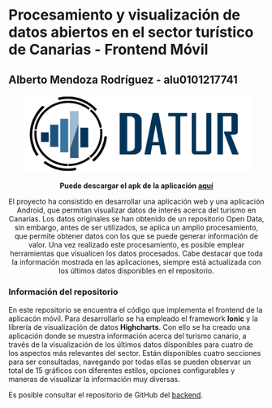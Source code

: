 # Procesamiento y visualización de datos abiertos en el sector turístico de Canarias - Frontend Móvil

## Alberto Mendoza Rodríguez - alu0101217741

<p align="center">
  <a href="https://danielalvarezm.github.io/UYA-Proyecto-de-accesibilidad/">
    <img src="images/DATUR-logo.png" width="450" style="max-width:100%;">
  </a>
</p>
<p align="center"><b>
  Puede descargar el apk de la aplicación <a href="https://drive.google.com/file/d/1DtxZuFrCxD_25QPnM9wVWsJlXEwZh6ax/view">aquí</a>
</b></p>


<p align="center">
El proyecto ha consistido en desarrollar una aplicación web y una aplicación Android, que permitan visualizar datos de interés acerca del turismo en Canarias. Los datos originales se han obtenido de un repositorio Open Data, sin embargo, antes de ser utilizados, se aplica un amplio procesamiento, que permite obtener datos con los que se puede generar información de valor. Una vez realizado este procesamiento, es posible emplear herramientas que visualicen los datos procesados. Cabe destacar que toda la información mostrada en las aplicaciones, siempre está actualizada con los últimos datos disponibles en el repositorio.
</p>

### Información del repositorio

En este repositorio se encuentra el código que implementa el frontend de la aplicacón móvil. Para desarrollarlo se ha empleado el framework **Ionic** y la librería de visualización de datos **Highcharts**. Con ello se ha creado una aplicación donde se muestra información acerca del turismo canario, a través de la visualización de los últimos datos disponibles para cuatro de los aspectos más relevantes del sector. Están disponibles cuatro secciones para ser consultadas, navegando por todas ellas se pueden observar un total de 15 gráficos con diferentes estilos, opciones configurables y maneras de visualizar la información muy diversas.

Es posible consultar el repositorio de GitHub del [backend](https://github.com/alu0101217741/TFG-DATUR-Backend).
